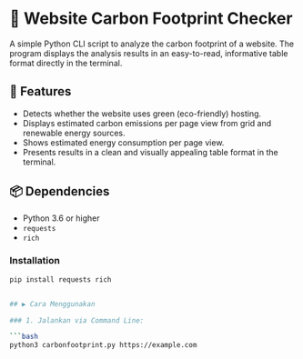 # 🌱 Website Carbon Footprint Checker

A simple Python CLI script to analyze the carbon footprint of a website. The program displays the analysis results in an easy-to-read, informative table format directly in the terminal.

## 🧰 Features

- Detects whether the website uses green (eco-friendly) hosting.
- Displays estimated carbon emissions per page view from grid and renewable energy sources.
- Shows estimated energy consumption per page view.
- Presents results in a clean and visually appealing table format in the terminal.


## 📦 Dependencies

- Python 3.6 or higher
- `requests`
- `rich`

### Installation

```bash
pip install requests rich


## ▶️ Cara Menggunakan

### 1. Jalankan via Command Line:

```bash
python3 carbonfootprint.py https://example.com
